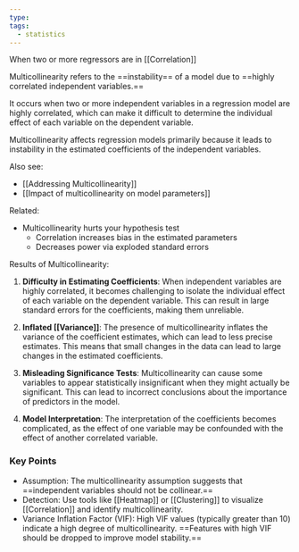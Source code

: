 ```yaml
---
type: 
tags:
  - statistics
---
```

When two or more regressors are in [[Correlation]]

Multicollinearity refers to the ==instability== of a model due to ==highly correlated independent variables.==

It occurs when two or more independent variables in a regression model are highly correlated, which can make it difficult to determine the individual effect of each variable on the dependent variable.

Multicollinearity affects regression models primarily because it leads to instability in the estimated coefficients of the independent variables.

Also see:
- [[Addressing Multicollinearity]]
- [[Impact of multicollinearity on model parameters]]

Related:
- Multicollinearity hurts your hypothesis test
	- Correlation increases bias in the estimated parameters
	- Decreases power via exploded standard errors

Results of Multicollinearity:
1. **Difficulty in Estimating Coefficients**: When independent variables are highly correlated, it becomes challenging to isolate the individual effect of each variable on the dependent variable. This can result in large standard errors for the coefficients, making them unreliable.
    
2. **Inflated [[Variance]]**: The presence of multicollinearity inflates the variance of the coefficient estimates, which can lead to less precise estimates. This means that small changes in the data can lead to large changes in the estimated coefficients.
    
3. **Misleading Significance Tests**: Multicollinearity can cause some variables to appear statistically insignificant when they might actually be significant. This can lead to incorrect conclusions about the importance of predictors in the model.
    
4. **Model Interpretation**: The interpretation of the coefficients becomes complicated, as the effect of one variable may be confounded with the effect of another correlated variable.
### Key Points

- Assumption: The multicollinearity assumption suggests that ==independent variables should not be collinear.==
- Detection: Use tools like [[Heatmap]] or [[Clustering]] to visualize [[Correlation]] and identify multicollinearity.
- Variance Inflation Factor (VIF): High VIF values (typically greater than 10) indicate a high degree of multicollinearity. ==Features with high VIF should be dropped to improve model stability.==
